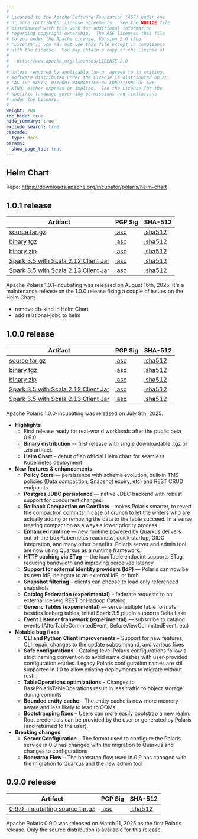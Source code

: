 ```yaml
---
#
# Licensed to the Apache Software Foundation (ASF) under one
# or more contributor license agreements.  See the NOTICE file
# distributed with this work for additional information
# regarding copyright ownership.  The ASF licenses this file
# to you under the Apache License, Version 2.0 (the
# "License"); you may not use this file except in compliance
# with the License.  You may obtain a copy of the License at
#
#   http://www.apache.org/licenses/LICENSE-2.0
#
# Unless required by applicable law or agreed to in writing,
# software distributed under the License is distributed on an
# "AS IS" BASIS, WITHOUT WARRANTIES OR CONDITIONS OF ANY
# KIND, either express or implied.  See the License for the
# specific language governing permissions and limitations
# under the License.
#
weight: 200
toc_hide: true
hide_summary: true
exclude_search: true
cascade:
  type: docs
params:
  show_page_toc: true 
---
```


## Helm Chart
Repo: https://downloads.apache.org/incubator/polaris/helm-chart

## 1.0.1 release
| Artifact                                                                                                                                                                                         | PGP Sig                                                                                                                                                  | SHA-512 |
|--------------------------------------------------------------------------------------------------------------------------------------------------------------------------------------------------|----------------------------------------------------------------------------------------------------------------------------------------------------------|---|
| [source tar.gz](https://downloads.apache.org/incubator/polaris/1.0.1-incubating/apache-polaris-1.0.1-incubating.tar.gz)                                                              | [.asc](https://downloads.apache.org/incubator/polaris/1.0.1-incubating/apache-polaris-1.0.1-incubating.tar.gz.asc)                                       | [.sha512](https://downloads.apache.org/incubator/polaris/1.0.1-incubating/apache-polaris-1.0.1-incubating.tar.gz.sha512) |
| [binary tgz](https://downloads.apache.org/incubator/polaris/1.0.1-incubating/polaris-bin-1.0.1-incubating.tgz)                                                                       | [.asc](https://downloads.apache.org/incubator/polaris/1.0.1-incubating/polaris-bin-1.0.1-incubating.tgz.asc)                                             | [.sha512](https://downloads.apache.org/incubator/polaris/1.0.1-incubating/polaris-bin-1.0.1-incubating.tgz.sha512) |
| [binary zip](https://downloads.apache.org/incubator/polaris/1.0.1-incubating/polaris-bin-1.0.1-incubating.zip)                                                                       | [.asc](https://downloads.apache.org/incubator/polaris/1.0.1-incubating/polaris-bin-1.0.1-incubating.zip.asc)                                             | [.sha512](https://downloads.apache.org/incubator/polaris/1.0.1-incubating/polaris-bin-1.0.1-incubating.zip.sha512) |
| [Spark 3.5 with Scala 2.12 Client Jar](https://repo1.maven.org/maven2/org/apache/polaris/polaris-spark-3.5_2.12/1.0.1-incubating/polaris-spark-3.5_2.12-1.0.1-incubating-bundle.jar) | [.asc](https://repo1.maven.org/maven2/org/apache/polaris/polaris-spark-3.5_2.12/1.0.1-incubating/polaris-spark-3.5_2.12-1.0.1-incubating-bundle.jar.asc) | [.sha512](https://repo1.maven.org/maven2/org/apache/polaris/polaris-spark-3.5_2.12/1.0.1-incubating/polaris-spark-3.5_2.12-1.0.1-incubating-bundle.jar.sha512) |
| [Spark 3.5 with Scala 2.13 Client Jar](https://repo1.maven.org/maven2/org/apache/polaris/polaris-spark-3.5_2.13/1.0.1-incubating/polaris-spark-3.5_2.13-1.0.1-incubating-bundle.jar) | [.asc](https://repo1.maven.org/maven2/org/apache/polaris/polaris-spark-3.5_2.13/1.0.1-incubating/polaris-spark-3.5_2.13-1.0.1-incubating-bundle.jar.asc) | [.sha512](https://repo1.maven.org/maven2/org/apache/polaris/polaris-spark-3.5_2.13/1.0.1-incubating/polaris-spark-3.5_2.13-1.0.1-incubating-bundle.jar.sha512) |

Apache Polaris 1.0.1-incubating was released on August 16th, 2025. It's a maintenance release on the 1.0.0 release fixing a couple of issues on the Helm Chart:
- remove db-kind in Helm Chart
- add relational-jdbc to helm

## 1.0.0 release
| Artifact                                                                                                                                                                                         | PGP Sig                                                                                                                                                  | SHA-512 |
|--------------------------------------------------------------------------------------------------------------------------------------------------------------------------------------------------|----------------------------------------------------------------------------------------------------------------------------------------------------------|---|
| [source tar.gz](https://downloads.apache.org/incubator/polaris/1.0.0-incubating/apache-polaris-1.0.0-incubating.tar.gz)                                                              | [.asc](https://downloads.apache.org/incubator/polaris/1.0.0-incubating/apache-polaris-1.0.0-incubating.tar.gz.asc)                                       | [.sha512](https://downloads.apache.org/incubator/polaris/1.0.0-incubating/apache-polaris-1.0.0-incubating.tar.gz.sha512) |
| [binary tgz](https://downloads.apache.org/incubator/polaris/1.0.0-incubating/polaris-bin-1.0.0-incubating.tgz)                                                                       | [.asc](https://downloads.apache.org/incubator/polaris/1.0.0-incubating/polaris-bin-1.0.0-incubating.tgz.asc)                                             | [.sha512](https://downloads.apache.org/incubator/polaris/1.0.0-incubating/polaris-bin-1.0.0-incubating.tgz.sha512) |
| [binary zip](https://downloads.apache.org/incubator/polaris/1.0.0-incubating/polaris-bin-1.0.0-incubating.zip)                                                                       | [.asc](https://downloads.apache.org/incubator/polaris/1.0.0-incubating/polaris-bin-1.0.0-incubating.zip.asc)                                             | [.sha512](https://downloads.apache.org/incubator/polaris/1.0.0-incubating/polaris-bin-1.0.0-incubating.zip.sha512) |
| [Spark 3.5 with Scala 2.12 Client Jar](https://repo1.maven.org/maven2/org/apache/polaris/polaris-spark-3.5_2.12/1.0.0-incubating/polaris-spark-3.5_2.12-1.0.0-incubating-bundle.jar) | [.asc](https://repo1.maven.org/maven2/org/apache/polaris/polaris-spark-3.5_2.12/1.0.0-incubating/polaris-spark-3.5_2.12-1.0.0-incubating-bundle.jar.asc) | [.sha512](https://repo1.maven.org/maven2/org/apache/polaris/polaris-spark-3.5_2.12/1.0.0-incubating/polaris-spark-3.5_2.12-1.0.0-incubating-bundle.jar.sha512) |
| [Spark 3.5 with Scala 2.13 Client Jar](https://repo1.maven.org/maven2/org/apache/polaris/polaris-spark-3.5_2.13/1.0.0-incubating/polaris-spark-3.5_2.13-1.0.0-incubating-bundle.jar) | [.asc](https://repo1.maven.org/maven2/org/apache/polaris/polaris-spark-3.5_2.13/1.0.0-incubating/polaris-spark-3.5_2.13-1.0.0-incubating-bundle.jar.asc) | [.sha512](https://repo1.maven.org/maven2/org/apache/polaris/polaris-spark-3.5_2.13/1.0.0-incubating/polaris-spark-3.5_2.13-1.0.0-incubating-bundle.jar.sha512) |

Apache Polaris 1.0.0-incubating was released on July 9th, 2025.
- **Highlights**
    - First release ready for real-world workloads after the public beta 0.9.0
    - **Binary distribution** -- first release with single downloadable .tgz or .zip artifact.
    - **Helm Chart** – debut of an official Helm chart for seamless Kubernetes deployment
- **New features & enhancements**
    - **Policy Store** — persistence with schema evolution, built‑in TMS policies (Data compaction, Snapshot expiry, etc) and REST CRUD endpoints
    - **Postgres JDBC persistence** — native JDBC backend with robust support for concurrent changes.
    - **Rollback Compaction on Conflicts** - makes Polaris smarter, to revert the compaction commits in case of crunch to let the writers who are actually adding or removing the data to the table succeed. In a sense treating compaction as always a lower priority process.
    - **Enhanced runtime** — new runtime powered by Quarkus delivers out‑of‑the‑box Kubernetes readiness, quick startup, OIDC integration, and many other benefits. Polaris server and admin tool are now using Quarkus as a runtime framework.
    - **HTTP caching via ETag** — the loadTable endpoint supports ETag, reducing bandwidth and improving perceived latency
    - **Support for external identity providers (IdP)** — Polaris can now be its own IdP, delegate to an external IdP, or both
    - **Snapshot filtering** – clients can choose to load only referenced snapshots
    - **Catalog Federation (experimental)** – federate requests to an external Iceberg REST or Hadoop Catalog
    - **Generic Tables (experimental)** — serve multiple table formats besides Iceberg tables; initial Spark 3.5 plugin supports Delta Lake
    - **Event Listener framework (experimental)** — subscribe to catalog events (AfterTableCommitedEvent, BeforeViewCommitedEvent, etc)
- **Notable bug fixes**
    - **CLI and Python Client improvements** – Support for new features, CLI repair, changes to the update subcommand, and various fixes
    - **Safe configurations** – Catalog-level Polaris configurations follow a strict naming convention to avoid name clashes with user-provided configuration entries. Legacy Polaris configuration names are still supported in 1.0 to allow existing deployments to migrate without rush.
    - **TableOperations optimizations** – Changes to BasePolarisTableOperations result in less traffic to object storage during commits
    - **Bounded entity cache** – The entity cache is now more memory-aware and less likely to lead to OOMs
    - **Bootstrapping fixes** – Users can more easily bootstrap a new realm. Root credentials can be provided by the user or generated by Polaris (and returned to the user).
- **Breaking changes**
    - **Server Configuration** – The format used to configure the Polaris service in 0.9 has changed with the migration to Quarkus and changes to configurations
    - **Bootstrap Flow** – The bootstrap flow used in 0.9 has changed with the migration to Quarkus and the new admin tool

## 0.9.0 release

| Artifact                                                                                                                                 | PGP Sig | SHA-512 |
|------------------------------------------------------------------------------------------------------------------------------------------|---|---|
| [0.9.0-incubating source tar.gz](https://downloads.apache.org/incubator/polaris/0.9.0-incubating/apache-polaris-0.9.0-incubating.tar.gz) | [.asc](https://downloads.apache.org/incubator/polaris/0.9.0-incubating/apache-polaris-0.9.0-incubating.tar.gz.asc) | [.sha512](https://downloads.apache.org/incubator/polaris/0.9.0-incubating/apache-polaris-0.9.0-incubating.tar.gz.sha512) |

Apache Polaris 0.9.0 was released on March 11, 2025 as the first Polaris release. Only the source distribution is available for this release. 
